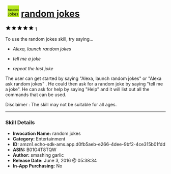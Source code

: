 # &nbsp;<img src="skill_icon" alt="random jokes icon" width="36"> [random jokes](http://alexa.amazon.com/#skills/amzn1.echo-sdk-ams.app.d0fb5aeb-e266-4dee-9bf2-4ce315b01fdd)
![5 stars](../../images/ic_star_black_18dp_1x.png)![5 stars](../../images/ic_star_black_18dp_1x.png)![5 stars](../../images/ic_star_black_18dp_1x.png)![5 stars](../../images/ic_star_black_18dp_1x.png)![5 stars](../../images/ic_star_black_18dp_1x.png) 1

To use the random jokes skill, try saying...

* *Alexa, launch random jokes*

* *tell me a joke*

* *repeat the last joke*

The user can get started by saying "Alexa, launch random jokes" or "Alexa ask random jokes" . He could then ask for a random joke by saying "tell me a joke". He can ask for help by saying "Help" and it will list out all the commands that can be used.

Disclaimer :  The skill may not be suitable for all ages.

***

### Skill Details

* **Invocation Name:** random jokes
* **Category:** Entertainment
* **ID:** amzn1.echo-sdk-ams.app.d0fb5aeb-e266-4dee-9bf2-4ce315b01fdd
* **ASIN:** B01G4T8TQW
* **Author:** smashing garlic
* **Release Date:** June 3, 2016 @ 05:38:34
* **In-App Purchasing:** No
